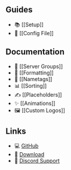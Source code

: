 ## Guides
* 📚 [[Setup]]
* 📄 [[Config File]]

## Documentation
* 👥 [[Server Groups]]
* 🎨 [[Formatting]]
* 📛 [[Nametags]]
* 📊 [[Sorting]]
* ✍️ [[Placeholders]]
* ✨ [[Animations]]
* 🖼️ [[Custom Logos]]

## Links
* 💻 [GitHub](https://github.com/WiIIiam278/Velocitab)
* 📂 [Download](https://modrinth.com/plugin/velocitab)
* 💬 [Discord Support](https://discord.gg/tVYhJfyDWG)
